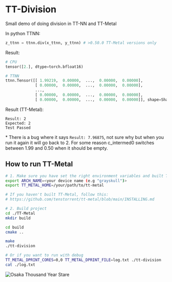 # TT-Division

Small demo of doing division in TT-NN and TT-Metal

In python TTNN:
```python
z_ttnn = ttnn.div(x_ttnn, y_ttnn) # >0.50.0 TT-Metal versions only
```

Result:
```python
# CPU
tensor([2.], dtype=torch.bfloat16)

# TTNN
ttnn.Tensor([[ 1.99219,  0.00000,  ...,  0.00000,  0.00000],
             [ 0.00000,  0.00000,  ...,  0.00000,  0.00000],
             ...,
             [ 0.00000,  0.00000,  ...,  0.00000,  0.00000],
             [ 0.00000,  0.00000,  ...,  0.00000,  0.00000]], shape=Shape([1[32], 1[32]]), dtype=DataType::BFLOAT16, layout=Layout::TILE)
```

Result (TT-Metal):
```
Result: 2
Expected: 2
Test Passed
```

\* There is a bug where it says `Result: 7.96875`, not sure why but when you run it again it will go back to 2. For some reason c_intermed0 switches between 1.99 and 0.50 when it should be empty.

## How to run TT-Metal
```sh
# 1. Make sure you have set the right environment variables and built TT-Metal
export ARCH_NAME=<your device name (e.g "grayskull")>
export TT_METAL_HOME=/your/path/to/tt-metal

# If you haven't built TT-Metal, follow this:
# https://github.com/tenstorrent/tt-metal/blob/main/INSTALLING.md

# 2. Build project
cd ./TT-Metal
mkdir build

cd build
cmake ..

make
./tt-division

# Or if you want to run with debug
TT_METAL_DPRINT_CORES=0,0 TT_METAL_DPRINT_FILE=log.txt ./tt-division
cat ./log.txt
```

![Osaka Thousand Year Stare](https://i.redd.it/b064yxmkl0zb1.jpg)
